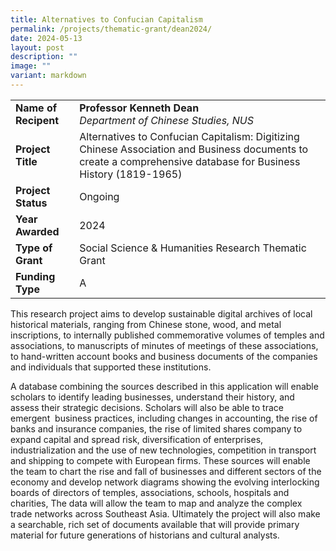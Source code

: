 ```yaml
---
title: Alternatives to Confucian Capitalism
permalink: /projects/thematic-grant/dean2024/
date: 2024-05-13
layout: post
description: ""
image: ""
variant: markdown
---
```

|  |  |
|---|---|
| **Name of Recipent** | **Professor Kenneth Dean**<br>_Department of Chinese Studies, NUS_|
| **Project Title** | Alternatives to Confucian Capitalism: Digitizing Chinese Association and Business documents to create a comprehensive database for Business History (1819-1965) |
| **Project Status** | Ongoing |
| **Year Awarded** | 2024 |
| **Type of Grant** | Social Science &amp; Humanities Research Thematic Grant |
|**Funding Type** | A |

This research project aims to develop sustainable digital archives of local historical materials, ranging from Chinese stone, wood, and metal inscriptions, to internally published commemorative volumes of temples and associations, to manuscripts of minutes of meetings of these associations, to hand-written account books and business documents of the companies and individuals that supported these institutions.  
  
A database combining the sources described in this application will enable scholars to identify leading businesses, understand their history, and assess their strategic decisions. Scholars will also be able to trace emergent&nbsp; business practices, including changes in accounting, the rise of banks and insurance companies, the rise of limited shares company to expand capital and spread risk, diversification of enterprises, industrialization and the use of new technologies, competition in transport and shipping to compete with European firms. These sources will enable the team to chart the rise and fall of businesses and different sectors of the economy and develop network diagrams showing the evolving interlocking boards of directors of temples, associations, schools, hospitals and charities, The data will allow the team to map and analyze the complex trade networks across Southeast Asia. Ultimately the project will also make a searchable, rich set of documents available that will provide primary material for future generations of historians and cultural analysts.